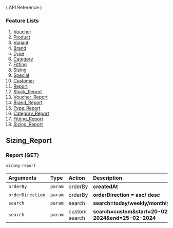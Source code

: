( API Reference )

### Feature Lists

1. [Voucher](VOUCHER.md)
1. [Product](PRODUCT.md)
1. [Variant](PRODUCT_VARIANT.md)
1. [Brand](PRODUCT_BRAND.md)
1. [Type](PRODUCT_TYPE.md)
1. [Category](PRODUCT_CATEGORY.md)
1. [Fitting](PRODUCT_FITTING.md)
1. [Sizing](PRODUCT_SIZING.md)
1. [Special](SPECIAL.md)
1. [Customer](CUSTOMER.md)
1. [Report](REPORT.md)
1. [Stock_Report](STOCK_REPORT.md)
1. [Voucher_Report](VOUCHER_REPORT.md)
1. [Brand_Report](BRAND_REPORT.md)
1. [Type_Report](TYPE_REPORT.md)
1. [Category_Report](CATEGORY_REPORT.md)
1. [Fitting_Report](FITTING_REPORT.md)
1. [Sizing_Report](SIZING_REPORT.md)

## Sizing_Report

### Report (GET)

```
sizing-report
```
| Arguments        | Type    | Action  | Description                    |
| :--------------- | :------ | :------ | :----------------------------- |
| `orderBy`        | `param` | orderBy | **createdAt**                  |
| `orderDirection` | `param` | orderBy | **orderDirection = asc/ desc** |
| `search`         | `param` | search  | **search=today/weekly/monthly/yearly** |
| `search`         | `param` | custom search | **search=custom&start=20-02-2024&end=25-02-2024**  |